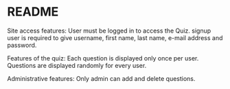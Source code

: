 # README

Site access features:
User must be logged in to access the Quiz.
signup user is required to give username, first name, last name, e-mail address and password.

Features of the quiz:
Each question is displayed only once per user.
Questions are displayed randomly for every user.

Administrative features:
Only admin can add and delete questions.
